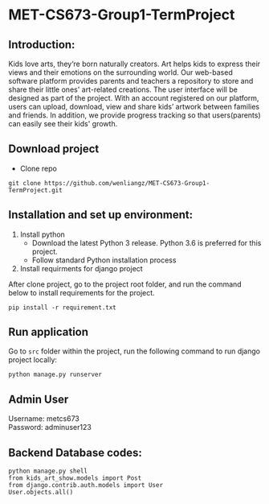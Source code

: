 # MET-CS673-Group1-TermProject
## Introduction:
Kids love arts, they‘re born naturally creators. Art helps kids to express their views and their emotions on the surrounding world.
Our web-based software platform provides parents and teachers a repository to store and share their little ones' art-related creations.
The user interface will be designed as part of the project. With an account registered on our platform, users can upload, download, view and share kids’ artwork between families and friends.
In addition, we provide progress tracking so that users(parents) can easily see their kids' growth.

## Download project
- Clone repo
```
git clone https://github.com/wenliangz/MET-CS673-Group1-TermProject.git
```

## Installation and set up environment:
1. Install python
    - Download the latest Python 3 release. Python 3.6 is preferred for this project.
    - Follow standard Python installation process
2. Install requirments for django project

After clone project, go to the project root folder, and run the command below to install requirements for the project. 
    
```
pip install -r requirement.txt
```

## Run application
Go to `src` folder within the project, run the following command to run django project locally:

```
python manage.py runserver
```

## Admin User
Username: metcs673<br />
Password: adminuser123

## Backend Database codes:
```
python manage.py shell
from kids_art_show.models import Post
from django.contrib.auth.models import User
User.objects.all()
```